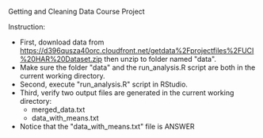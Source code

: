 Getting and Cleaning Data Course Project

Instruction:
* First, download data from https://d396qusza40orc.cloudfront.net/getdata%2Fprojectfiles%2FUCI%20HAR%20Dataset.zip then unzip to folder named "data".
* Make sure the folder "data" and the run_analysis.R script are both in the current working directory.
* Second, execute "run_analysis.R" script in RStudio. 
* Third, verify two output files are generated in the current working directory:
  - merged_data.txt
  - data_with_means.txt
* Notice that the "data_with_means.txt" file is ANSWER